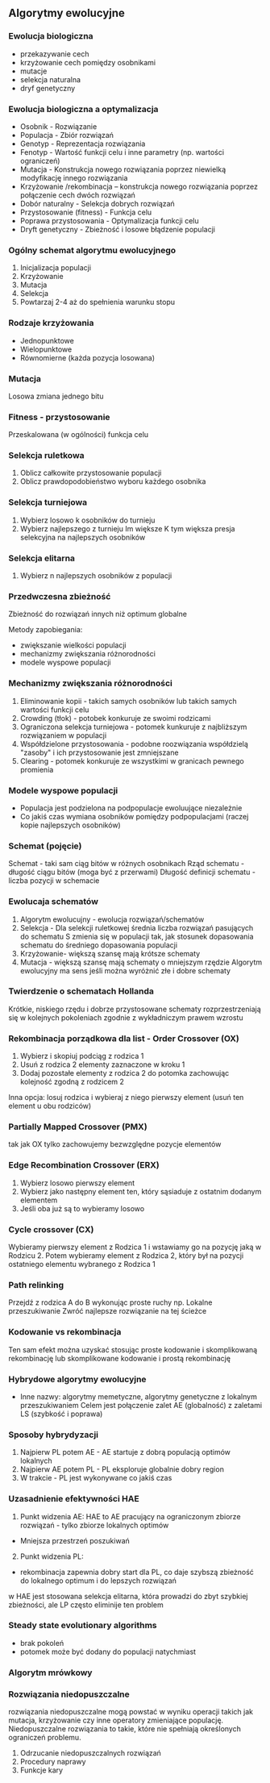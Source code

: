 ## Algorytmy ewolucyjne

### Ewolucja biologiczna
- przekazywanie cech
- krzyżowanie cech pomiędzy osobnikami
- mutacje
- selekcja naturalna
- dryf genetyczny

### Ewolucja biologiczna a optymalizacja
- Osobnik - Rozwiązanie
- Populacja - Zbiór rozwiązań
- Genotyp - Reprezentacja rozwiązania
- Fenotyp - Wartość funkcji celu i inne parametry (np. wartości ograniczeń)
- Mutacja - Konstrukcja nowego rozwiązania poprzez niewielką modyfikację innego rozwiązania
- Krzyżowanie /rekombinacja – konstrukcja nowego rozwiązania poprzez połączenie cech dwóch rozwiązań
- Dobór naturalny - Selekcja dobrych rozwiązań
- Przystosowanie (fitness) - Funkcja celu
- Poprawa przystosowania - Optymalizacja funkcji celu
- Dryft genetyczny - Zbieżność i losowe błądzenie populacji

### Ogólny schemat algorytmu ewolucyjnego
1. Inicjalizacja populacji
2. Krzyżowanie
3. Mutacja
4. Selekcja
5. Powtarzaj 2-4 aż do spełnienia warunku stopu

### Rodzaje krzyżowania
- Jednopunktowe
- Wielopunktowe
- Równomierne (każda pozycja losowana)

### Mutacja
Losowa zmiana jednego bitu

### Fitness - przystosowanie
Przeskalowana (w ogólności) funkcja celu

### Selekcja ruletkowa
1. Oblicz całkowite przystosowanie populacji
2. Oblicz prawdopodobieństwo wyboru każdego osobnika

### Selekcja turniejowa
1. Wybierz losowo k osobników do turnieju
2. Wybierz najlepszego z turnieju
Im większe K tym większa presja selekcyjna na najlepszych osobników

### Selekcja elitarna
1. Wybierz n najlepszych osobników z populacji

### Przedwczesna zbieżność
Zbieżność do rozwiązań innych niż optimum globalne

Metody zapobiegania:
- zwiększanie wielkości populacji
- mechanizmy zwiększania różnorodności
- modele wyspowe populacji

### Mechanizmy zwiększania różnorodności
1. Eliminowanie kopii - takich samych osobników lub takich samych wartości funkcji celu
2. Crowding (tłok) - potobek konkuruje ze swoimi rodzicami
3. Ograniczona selekcja turniejowa - potomek kunkuruje z najbliższym rozwiązaniem w populacji
4. Współdzielone przystosowania - podobne roozwiązania współdzielą "zasoby" i ich przystosowanie jest zmniejszane
5. Clearing - potomek konkuruje ze wszystkimi w granicach pewnego promienia

### Modele wyspowe populacji
- Populacja jest podzielona na podpopulacje ewoluujące niezależnie
- Co jakiś czas wymiana osobników pomiędzy podpopulacjami (raczej kopie najlepszych osobników)

### Schemat (pojęcie)

Schemat - taki sam ciąg bitów w różnych osobnikach
Rząd schematu - długość ciągu bitów (moga być z przerwami)
Długość definicji schematu - liczba pozycji w schemacie

### Ewolucaja schematów
1. Algorytm ewolucujny - ewolucja rozwiązań/schematów
2. Selekcja - Dla selekcji ruletkowej średnia liczba rozwiązań pasujących do schematu S zmienia się w populacji tak, jak stosunek dopasowania schematu do średniego dopasowania populacji
3. Krzyżowanie- większą szansę mają krótsze schematy
4. Mutacja - większą szansę mają schematy o mniejszym rzędzie
Algorytm ewolucyjny ma sens jeśli można wyróżnić złe i dobre schematy

### Twierdzenie o schematach Hollanda
Krótkie, niskiego rzędu i dobrze przystosowane schematy 
rozprzestrzeniają się w kolejnych pokoleniach zgodnie z wykładniczym 
prawem wzrostu

### Rekombinacja porządkowa dla list - Order Crossover (OX)
1. Wybierz i skopiuj podciąg z rodzica 1
2. Usuń z rodzica 2 elementy zaznaczone w kroku 1
3. Dodaj pozostałe elementy z rodzica 2 do potomka zachowując kolejność zgodną z rodzicem 2

Inna opcja: losuj rodzica i wybieraj z niego pierwszy element (usuń ten element u obu rodziców)

### Partially Mapped Crossover (PMX)
tak jak OX tylko zachowujemy bezwzględne pozycje elementów

### Edge Recombination Crossover (ERX)
1. Wybierz losowo pierwszy element
2. Wybierz jako następny element ten, który sąsiaduje z ostatnim dodanym elementem
3. Jeśli oba już są to wybieramy losowo

### Cycle crossover (CX)
Wybieramy pierwszy element z Rodzica 1 i wstawiamy go na pozycję jaką w 
Rodzicu 2. Potem wybieramy element z Rodzica 2, który był na pozycji 
ostatniego elementu wybranego z Rodzica 1

### Path relinking
Przejdź z rodzica A do B wykonując proste ruchy np. Lokalne przeszukiwanie
Zwróć najlepsze rozwiązanie na tej ścieżce

### Kodowanie vs rekombinacja
Ten sam efekt można uzyskać stosując proste kodowanie i skomplikowaną rekombinację lub skomplikowane kodowanie i prostą rekombinację

### Hybrydowe algorytmy ewolucyjne
- Inne nazwy: algorytmy memetyczne, algorytmy genetyczne z lokalnym przeszukiwaniem
Celem jest połączenie zalet AE (globalność) z zaletami LS (szybkość i poprawa)

### Sposoby hybrydyzacji

1. Najpierw PL potem AE - AE startuje z dobrą populacją optimów lokalnych
2. Najpierw AE potem PL - PL eksploruje globalnie dobry region
3. W trakcie - PL jest wykonywane co jakiś czas

### Uzasadnienie efektywności HAE
1. Punkt widzenia AE:
HAE to AE pracujący na ograniczonym zbiorze rozwiązań - tylko zbiorze lokalnych optimów
- Mniejsza przestrzeń poszukiwań
2. Punkt widzenia PL:
- rekombinacja zapewnia dobry start dla PL, co daje szybszą zbieżność do lokalnego optimum i do lepszych rozwiązań

w HAE jest stosowana selekcja elitarna, która prowadzi do zbyt szybkiej zbieżności, ale LP często eliminije ten problem

### Steady state evolutionary algorithms
- brak pokoleń
- potomek może być dodany do populacji natychmiast

### Algorytm mrówkowy

### Rozwiązania niedopuszczalne
rozwiązania niedopuszczalne mogą powstać w wyniku operacji takich jak mutacja, krzyżowanie czy inne operatory zmieniające populację. Niedopuszczalne rozwiązania to takie, które nie spełniają określonych ograniczeń problemu.

1. Odrzucanie niedopuszczalnych rozwiązań
2. Procedury naprawy
3. Funkcje kary
